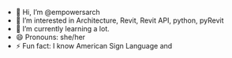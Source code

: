 - 👋 Hi, I’m @empowersarch
- 👀 I’m interested in Architecture, Revit, Revit API, python, pyRevit
- 🌱 I’m currently learning a lot. 
- 😄 Pronouns: she/her
- ⚡ Fun fact: I know American Sign Language and 

<!---
empowersarch/empowersarch is a ✨ special ✨ repository because its `README.md` (this file) appears on your GitHub profile.
You can click the Preview link to take a look at your changes.
--->
